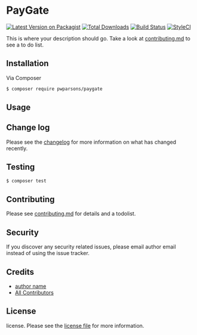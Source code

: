 # PayGate

[![Latest Version on Packagist][ico-version]][link-packagist]
[![Total Downloads][ico-downloads]][link-downloads]
[![Build Status][ico-travis]][link-travis]
[![StyleCI][ico-styleci]][link-styleci]

This is where your description should go. Take a look at [contributing.md](contributing.md) to see a to do list.

## Installation

Via Composer

``` bash
$ composer require pwparsons/paygate
```

## Usage

## Change log

Please see the [changelog](changelog.md) for more information on what has changed recently.

## Testing

``` bash
$ composer test
```

## Contributing

Please see [contributing.md](contributing.md) for details and a todolist.

## Security

If you discover any security related issues, please email author email instead of using the issue tracker.

## Credits

- [author name][link-author]
- [All Contributors][link-contributors]

## License

license. Please see the [license file](license.md) for more information.

[ico-version]: https://img.shields.io/packagist/v/pwparsons/paygate.svg?style=flat-square
[ico-downloads]: https://img.shields.io/packagist/dt/pwparsons/paygate.svg?style=flat-square
[ico-travis]: https://img.shields.io/travis/pwparsons/paygate/master.svg?style=flat-square
[ico-styleci]: https://styleci.io/repos/12345678/shield

[link-packagist]: https://packagist.org/packages/pwparsons/paygate
[link-downloads]: https://packagist.org/packages/pwparsons/paygate
[link-travis]: https://travis-ci.org/pwparsons/paygate
[link-styleci]: https://styleci.io/repos/12345678
[link-author]: https://github.com/pwparsons
[link-contributors]: ../../contributors
